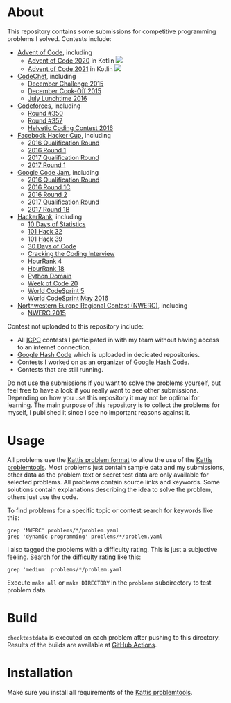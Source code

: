 # About

This repository contains some submissions for competitive programming problems I solved. Contests include:

 * [Advent of Code](https://adventofcode.com), including
   * [Advent of Code 2020](https://adventofcode.com/2020) in Kotlin ![](https://img.shields.io/badge/stars%20⭐-0-yellow?2020)
   * [Advent of Code 2021](https://adventofcode.com/2021) in Kotlin ![](https://img.shields.io/badge/stars%20⭐-0-yellow?2021)
 * [CodeChef](https://www.codechef.com), including
   * [December Challenge 2015](https://www.codechef.com/DEC15)
   * [December Cook-Off 2015](https://www.codechef.com/COOK65)
   * [July Lunchtime 2016](https://www.codechef.com/LTIME38)
 * [Codeforces](https://codeforces.com), including
   * [Round #350](https://codeforces.com/contest/670)
   * [Round #357](https://codeforces.com/contest/681)
   * [Helvetic Coding Contest 2016](http://codeforces.com/contest/690)
 * [Facebook Hacker Cup](https://www.facebook.com/codingcompetitions/hacker-cup), including
   * [2016 Qualification Round](https://www.facebook.com/codingcompetitions/hacker-cup/2016/qualification-round) 
   * [2016 Round 1](https://www.facebook.com/codingcompetitions/hacker-cup/2016/round-1)  
   * [2017 Qualification Round](https://www.facebook.com/codingcompetitions/hacker-cup/2017/qualification-round) 
   * [2017 Round 1](https://www.facebook.com/codingcompetitions/hacker-cup/2017/round-1)  
 * [Google Code Jam](https://codingcompetitions.withgoogle.com/codejam), including
   * [2016 Qualification Round](https://codingcompetitions.withgoogle.com/codejam/round/0000000000201bee)
   * [2016 Round 1C](https://codingcompetitions.withgoogle.com/codejam/round/0000000000201bef)
   * [2016 Round 2](https://codingcompetitions.withgoogle.com/codejam/round/0000000000201c91)
   * [2017 Qualification Round](https://codingcompetitions.withgoogle.com/codejam/round/00000000002017f7)
   * [2017 Round 1B](https://codingcompetitions.withgoogle.com/codejam/round/000000000020187f)
 * [HackerRank](https://www.hackerrank.com), including
   * [10 Days of Statistics](https://www.hackerrank.com/domains/tutorials/10-days-of-statistics)
   * [101 Hack 32](https://www.hackerrank.com/contests/101hack32)
   * [101 Hack 39](https://www.hackerrank.com/contests/101hack39)
   * [30 Days of Code](https://www.hackerrank.com/contests/30-days-of-code)
   * [Cracking the Coding Interview](https://blog.hackerrank.com/introducing-cracking-the-coding-interview-tutorial-new-study-on-interview-practice/)
   * [HourRank 4](https://www.hackerrank.com/contests/hourrank-4)
   * [HourRank 18](https://www.hackerrank.com/contests/hourrank-18)
   * [Python Domain](https://www.hackerrank.com/domains/python)
   * [Week of Code 20](https://www.hackerrank.com/contests/w20)
   * [World CodeSprint 5](https://www.hackerrank.com/contests/world-codesprint-5)
   * [World CodeSprint May 2016](https://www.hackerrank.com/contests/may-world-codesprint)
 * [Northwestern Europe Regional Contest (NWERC)](https://www.nwerc.eu), including
   * [NWERC 2015](http://2015.nwerc.eu)

Contest not uploaded to this repository include:

* All [ICPC](https://icpc.global) contests I participated in with my team without having access to an internet
  connection.
* [Google Hash Code](https://hashcode.withgoogle.com/) which is uploaded in dedicated repositories.
* Contests I worked on as an organizer of [Google Hash Code](https://hashcode.withgoogle.com/).
* Contests that are still running.

Do not use the submissions if you want to solve the problems yourself, but feel free to have a look if you really
want to see other submissions. Depending on how you use this repository it may not be optimal for learning. The main
purpose of this repository is to collect the problems for myself, I published it since I see no important reasons
against it.

# Usage

All problems use the [Kattis problem format](http://www.problemarchive.org/wiki/index.php/Problem_Format) to allow
the use of the [Kattis problemtools](https://github.com/Kattis/problemtools). Most problems just contain sample data
and my submissions, other data as the problem text or secret test data are only available for selected problems. All
problems contain source links and keywords. Some solutions contain explanations describing the idea to solve the
problem, others just use the code.

To find problems for a specific topic or contest search for keywords like this:

```
grep 'NWERC' problems/*/problem.yaml
grep 'dynamic programming' problems/*/problem.yaml
```

I also tagged the problems with a difficulty rating. This is just a subjective feeling. Search for the difficulty rating
like this: 

```
grep 'medium' problems/*/problem.yaml
```

Execute `make all` or `make DIRECTORY` in the `problems` subdirectory to test problem data.

# Build

`checktestdata` is executed on each problem after pushing to this directory. Results of the builds are available at
[GitHub Actions](https://github.com/stoman/CompetitiveProgramming/actions).

# Installation

Make sure you install all requirements of the [Kattis problemtools](https://github.com/Kattis/problemtools).
